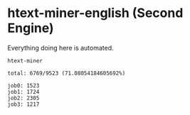 # htext-miner-english (Second Engine)

Everything doing here is automated.

```
htext-miner

total: 6769/9523 (71.08054184605692%)

job0: 1523
job1: 1724
job2: 2305
job3: 1217
```